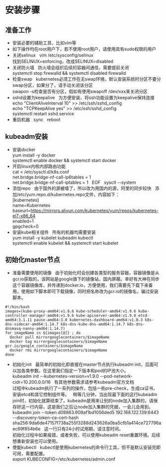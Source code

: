 # 安装步骤  
## 准备工作  
* 安装必要的辅助工具，比如vim等  
* 如下操作均在root用户下，若不使用root用户，请使用具有sudo权限的用户  
* 关闭selinux  
vim /etc/sysconfig/selinux  
找到SELINUX=enforcing，改成SELINUX=disabled  
* 关闭防火墙  
防火墙会组织后续的容器间通信，需要提前关闭  
systemctl stop firewalld && systemctl disabled firewalld  
* 检查swap  
kubernetes必须工作在无swap环境，默认安装系统时分区不要分swap分区，如果分了，请手动关闭该分区  
swapon -s检查是否有分区，假如有使用swapoff /dev/xxx来关闭分区  
* sshd设置为keepalive  
为方便安装，将ssh功能设置为keepalive保持连接  
echo "ClientAliveInterval 10" >> /etc/ssh/sshd_config  
echo "TCPKeepAlive yes" >> /etc/ssh/sshd_config  
systemctl restart sshd.service  
* 重启机器  
sync  
reboot  

## kubeadm安装  
* 安装docker  
yum install -y docker  
systemctl enable docker && systemctl start docker  
* 开启linux内核内部路由功能  
cat <<EOF >  /etc/sysctl.d/k8s.conf  
net.bridge.bridge-nf-call-ip6tables = 1  
net.bridge.bridge-nf-call-iptables = 1  
EOF  
sysctl --system  
* 添加repo  
由于国外的源被墙了，所以改为用国内的源，阿里的同步较快  
添加/etc/yum.repo.d/kubernetes.repo文件，内容如下：  
[kubernetes]  
name=Kubernetes  
baseurl=https://mirrors.aliyun.com/kubernetes/yum/repos/kubernetes-el7-x86_64  
enabled=1  
gpgcheck=0  
* 安装kube相关组件  
所有的机器均需要安装  
yum install -y kubelet kubeadm kubectl  
systemctl enable kubelet && systemctl start kubelet  
## 初始化master节点  
* 准备需要使用的镜像  
由于初始化时会创建各类型的服务容器，容器镜像是从gcr.io获取的，该网站是google旗下的镜像站，国内屏蔽。幸好有大神在同步这个容器镜像库，并传递到docker.io，方便使用，我们需要先下载下来备用，使用如下脚本即可下载镜像，同时把名称改为gcr.io的镜像名，骗过安装脚本。  
```
#!/bin/bash
images=(kube-proxy-amd64:v1.9.6 kube-scheduler-amd64:v1.9.6 kube-controller-manager-amd64:v1.9.6 kube-apiserver-amd64:v1.9.6 etcd-amd64:3.1.11 pause-amd64:3.0 kubernetes-dashboard-amd64:v1.8.3 k8s-dns-sidecar-amd64:1.14.7 k8s-dns-kube-dns-amd64:1.14.7 k8s-dns-dnsmasq-nanny-amd64:1.14.7)
for imageName in ${images[@]} ; do
  docker pull mirrorgooglecontainers/$imageName
  docker tag mirrorgooglecontainers/$imageName gcr.io/google_containers/$imageName
  docker rmi mirrorgooglecontainers/$imageName
done  
```  
* 初始化init  
最简单的初始化即直接在master节点执行kubeadm init，后面可以加各类参数。在这里我们指定一下版本和pod的IP池大小。  
kubeadm init --kubernetes-version=v1.9.0 --pod-network-cidr=10.200.0.0/16  
有其他参数需求请参考kubeadm官方文档  
过程中kubeadm执行了一系列的操作，包括一些pre-check，生成ca证书，安装etcd和其它控制组件等。  
稍等几分钟，当出现最下面的这行kubeadm join时，初始化就算结束了。kubeadm是用来让别的node加入集群的，请保存好这一行内容，这是我们之后让node加入集群的凭据，一会儿会用到。  
kubeadm join --token d08863.609af1bd1056ded5 192.168.122.139:6443 --discovery-token-ca-cert-hash sha256:9da6de47157f738a255f3288d243626a0ba5cfb1a414ce727796aec69f854b6e  
这一行只有24小时试用期，请注意时间。  
初始化过程中如果报错，或者失败，可以使用kubeadm reset重置环境。后续想重新安装也可以使用。  
* 使能kubectl  
kubectl是使用kubernetes的命令行工具，但不是默认安装完即可用，需要配置。  
export KUBECONFIG=/etc/kubernetes/admin.conf  

